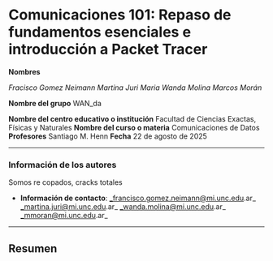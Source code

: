 # Comunicaciones 101: Repaso de fundamentos esenciales e introducción a Packet Tracer

**Nombres**

_Fracisco Gomez Neimann_
_Martina Juri_
_Maria Wanda Molina_
_Marcos Morán_

**Nombre del grupo**
WAN_da

**Nombre del centro educativo o institución** Facultad de Ciencias Exactas, Físicas y Naturales
**Nombre del curso o materia** Comunicaciones de Datos  
**Profesores** Santiago M. Henn
**Fecha** 22 de agosto de 2025

---

### Información de los autores

Somos re copados, cracks totales

- **Información de contacto**:
  _francisco.gomez.neimann@mi.unc.edu.ar_  
   _martina.juri@mi.unc.edu.ar_
  _wanda.molina@mi.unc.edu.ar_
  _mmoran@mi.unc.edu.ar_

---

## Resumen

